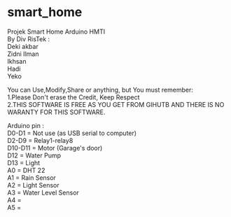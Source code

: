 # smart_home
Projek Smart Home Arduino HMTI <br>
By Div RisTek : <br>
Deki akbar <br>
Zidni Ilman <br>
Ikhsan <br>
Hadi <br>
Yeko <br>

You can Use,Modify,Share or anything, but You must remember:<br>
1.Please Don't erase the Credit, Keep Respect <br>
2.THIS SOFTWARE IS FREE AS YOU GET FROM GIHUTB AND THERE IS NO WARANTY FOR THIS SOFTWARE.<br>

Arduino pin : <br>
D0-D1 	= Not use (as USB serial to computer) <br>
D2-D9 	= Relay1-relay8 <br>
D10-D11 = Motor (Garage's door)<br>
D12 	= Water Pump<br>
D13		= Light<br>
A0    	= DHT 22 <br>
A1    	= Rain Sensor <br>
A2    	= Light Sensor <br>
A3    	= Water Level Sensor <br>
A4 	  	= <br>
A5 	  	= <br>
